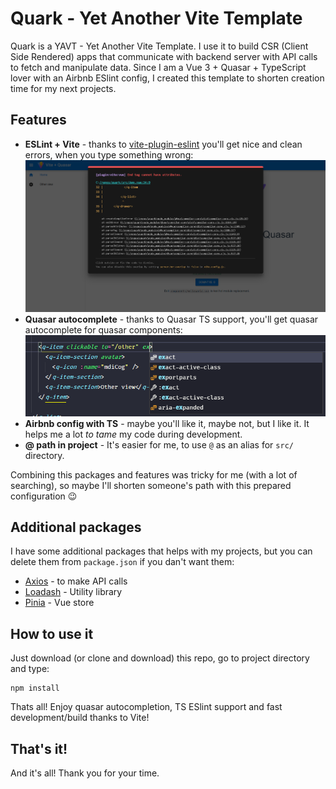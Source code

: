 # Quark - Yet Another Vite Template

Quark is a YAVT - Yet Another Vite Template. I use it to build CSR (Client Side Rendered) apps that communicate with backend server with API calls to fetch and manipulate data. Since I am a Vue 3 + Quasar + TypeScript lover with an Airbnb ESlint config, I created this template to shorten creation time for my next projects.

## Features
* **ESLint + Vite** - thanks to [vite-plugin-eslint](https://github.com/gxmari007/vite-plugin-eslint) you'll get nice and clean errors, when you type something wrong:
![Alt](./images/eslint-vite-error.png)
* **Quasar autocomplete** - thanks to Quasar TS support, you'll get quasar autocomplete for quasar components:
![Alt](./images/quasar-autocomplete.png)
* **Airbnb config with TS** - maybe you'll like it, maybe not, but I like it. It helps me a lot *to tame* my code during development.
* **@ path in project** - It's easier for me, to use `@` as an alias for `src/` directory.

Combining this packages and features was tricky for me (with a lot of searching), so maybe I'll shorten someone's path with this prepared configuration 😉

## Additional packages
I have some additional packages that helps with my projects, but you can delete them from `package.json` if you dan't want them:
* [Axios](https://axios-http.com) - to make API calls
* [Loadash](https://lodash.com) - Utility library
* [Pinia](https://pinia.vuejs.org) - Vue store

## How to use it
Just download (or clone and download) this repo, go to project directory and type:
```shell
npm install
```
Thats all! Enjoy quasar autocompletion, TS ESlint support and fast development/build thanks to Vite!

## That's it!
And it's all! Thank you for your time.
